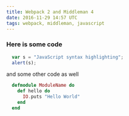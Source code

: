 ```yaml
---
title: Webpack 2 and Middleman 4
date: 2016-11-29 14:57 UTC
tags: webpack, middleman, javascript
---
```


### Here is some code

```javascript
  var s = "JavaScript syntax highlighting";
  alert(s);
```

and some other code as well

```elixir
  defmodule ModuleName do
    def hello do
      IO.puts "Hello World"
    end
  end
```
